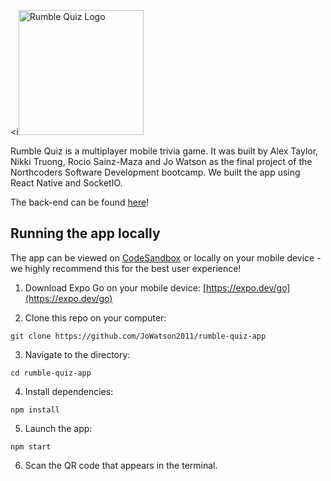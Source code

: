<i<img src="https://github.com/nkytruong/rumble-quiz-app/blob/main/assets/Designer.jpeg?raw=true" alt="Rumble Quiz Logo" width="200"/>

Rumble Quiz is a multiplayer mobile trivia game. It was built by Alex Taylor, Nikki Truong, Rocio Sainz-Maza and Jo Watson as the final project of the Northcoders Software Development bootcamp.
We built the app using React Native and SocketIO.

The back-end can be found [here](https://github.com/JoWatson2011/rumble-quiz-server)!

## Running the app locally
The app can be viewed on [CodeSandbox](https://codesandbox.io/p/github/JoWatson2011/rumble-quiz-app/main?import=true) or locally on your mobile device - we highly recommend this for the best user experience!

1. Download Expo Go on your mobile device: [https://expo.dev/go](https://expo.dev/go)
   
2. Clone this repo on your computer:
```
git clone https://github.com/JoWatson2011/rumble-quiz-app
```

3. Navigate to the directory:
```
cd rumble-quiz-app
```

4. Install dependencies:
```
npm install
```

5. Launch the app:
```
npm start
```

6. Scan the QR code that appears in the terminal.
